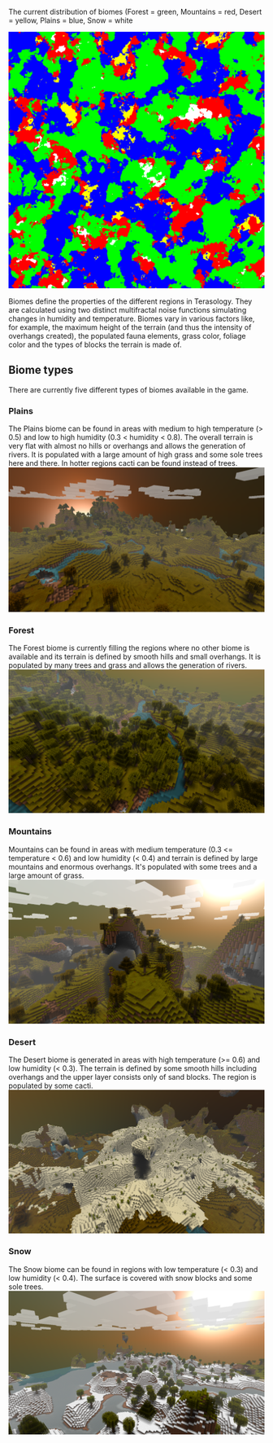 The current distribution of biomes (Forest = green, Mountains = red, Desert = yellow, Plains = blue, Snow = white

![Biome map](BiomeMap.png)

Biomes define the properties of the different regions in Terasology. They are calculated using two distinct multifractal noise functions simulating changes in humidity and temperature. Biomes vary in various factors like, for example, the maximum height of the terrain (and thus the intensity of overhangs created), the populated fauna elements, grass color, foliage color and the types of blocks the terrain is made of.

## Biome types

There are currently five different types of biomes available in the game.

### Plains
The Plains biome can be found in areas with medium to high temperature (&gt; 0.5) and low to high humidity (0.3 &lt; humidity &lt; 0.8). The overall terrain is very flat with almost no hills or overhangs and allows the generation of rivers. It is populated with a large amount of high grass and some sole trees here and there. In hotter regions cacti can be found instead of trees.
![Plains](BiomePlains.png)

### Forest
The Forest biome is currently filling the regions where no other biome is available and its terrain is defined by smooth hills and small overhangs. It is populated by many trees and grass and allows the generation of rivers.
![Forest](BiomeForest.png)

### Mountains
Mountains can be found in areas with medium temperature (0.3 &lt;= temperature &lt; 0.6) and low humidity (&lt; 0.4) and terrain is defined by large mountains and enormous overhangs. It's populated with some trees and a large amount of grass.
![Mountains](BiomeMountains.png)

### Desert
The Desert biome is generated in areas with high temperature (&gt;= 0.6) and low humidity (&lt; 0.3). The terrain is defined by some smooth hills including overhangs and the upper layer consists only of sand blocks. The region is populated by some cacti.
![Desert](BiomeDesert.png)

### Snow
The Snow biome can be found in regions with low temperature (&lt; 0.3) and low humidity (&lt; 0.4). The surface is covered with snow blocks and some sole trees.
![Snow](BiomeSnow.png)




